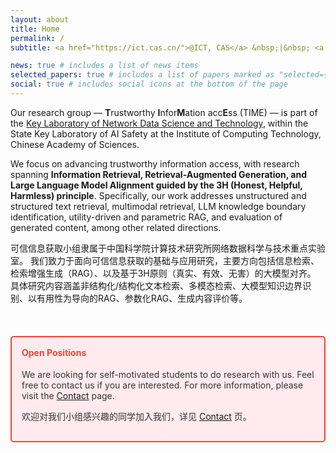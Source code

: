 ```yaml
---
layout: about
title: Home
permalink: /
subtitle: <a href="https://ict.cas.cn/">@ICT, CAS</a> &nbsp;|&nbsp; <a href="https://github.com/Trustworthy-Information-Access">@GitHub</a> &nbsp;|&nbsp; <a href="https://github.com/temp-tina/temp-tina.github.io/blob/main/assets/img/temp-wechat.jpg">@Wechat</a>

news: true # includes a list of news items
selected_papers: true # includes a list of papers marked as "selected={true}"
social: true # includes social icons at the bottom of the page
---
```



Our research group — **T**rustworthy **I**nfor**M**ation acc**E**ss (TIME) — is part of the [Key Laboratory of Network Data Science and Technology](https://ict.cas.cn/jssgk/zzjg/kyxt/wlzdsys/js/), within the State Key Laboratory of AI Safety at the Institute of Computing Technology, Chinese Academy of Sciences. 

We focus on advancing trustworthy information access, with research spanning **Information Retrieval, Retrieval-Augmented Generation, and Large Language Model Alignment guided by the 3H (Honest, Helpful, Harmless) principle**. 
Specifically, our work addresses unstructured and structured text retrieval, multimodal retrieval, LLM knowledge boundary identification, utility-driven and parametric RAG, and evaluation of generated content, among other related directions.

可信信息获取小组隶属于中国科学院计算技术研究所网络数据科学与技术重点实验室。
我们致力于面向可信信息获取的基础与应用研究，主要方向包括信息检索、检索增强生成（RAG）、以及基于3H原则（真实、有效、无害）的大模型对齐。
具体研究内容涵盖非结构化/结构化文本检索、多模态检索、大模型知识边界识别、以有用性为导向的RAG、参数化RAG、生成内容评价等。


<br>

<div style="border: 2px solid #f44336; background-color: #ffebee; padding: 16px; border-radius: 5px; margin: 20px 0;">
    <h4 style="color: #f44336; margin-top: 0;">Open Positions</h4>
    <p style="color: #333;">We are looking for self-motivated students to do research with us. Feel free to contact us if you are interested. For more information, please visit the <a href="https://temp-tina.github.io/contact/">Contact</a> page.</p>
    <p style="color: #333;">欢迎对我们小组感兴趣的同学加入我们，详见 <a href="https://temp-tina.github.io/contact/">Contact</a> 页。</p>
</div>